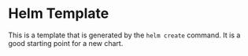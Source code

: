 # Helm Template 

This is a template that is generated by the `helm create` command. It is a good starting point for a new chart.